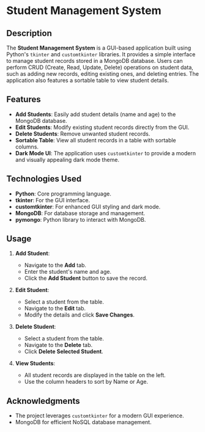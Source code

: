 # Student Management System

## Description
The **Student Management System** is a GUI-based application built using Python's `tkinter` and `customtkinter` libraries. It provides a simple interface to manage student records stored in a MongoDB database. Users can perform CRUD (Create, Read, Update, Delete) operations on student data, such as adding new records, editing existing ones, and deleting entries. The application also features a sortable table to view student details.

## Features
- **Add Students**: Easily add student details (name and age) to the MongoDB database.
- **Edit Students**: Modify existing student records directly from the GUI.
- **Delete Students**: Remove unwanted student records.
- **Sortable Table**: View all student records in a table with sortable columns.
- **Dark Mode UI**: The application uses `customtkinter` to provide a modern and visually appealing dark mode theme.

## Technologies Used
- **Python**: Core programming language.
- **tkinter**: For the GUI interface.
- **customtkinter**: For enhanced GUI styling and dark mode.
- **MongoDB**: For database storage and management.
- **pymongo**: Python library to interact with MongoDB.

## Usage
1. **Add Student**:
   - Navigate to the **Add** tab.
   - Enter the student's name and age.
   - Click the **Add Student** button to save the record.

2. **Edit Student**:
   - Select a student from the table.
   - Navigate to the **Edit** tab.
   - Modify the details and click **Save Changes**.

3. **Delete Student**:
   - Select a student from the table.
   - Navigate to the **Delete** tab.
   - Click **Delete Selected Student**.

4. **View Students**:
   - All student records are displayed in the table on the left.
   - Use the column headers to sort by Name or Age.


## Acknowledgments
- The project leverages `customtkinter` for a modern GUI experience.
- MongoDB for efficient NoSQL database management.

